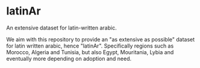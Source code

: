 # latinAr
An extensive dataset for latin-written arabic.

We aim with this repository to provide an "as extensive as possible" dataset for latin written arabic, hence "latinAr". Specifically regions such as Morocco, Algeria and Tunisia, but also Egypt, Mouritania, Lybia and eventually more depending on adoption and need.
